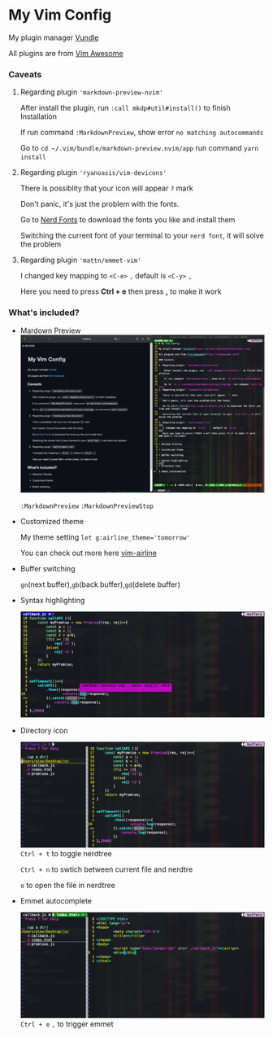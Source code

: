 # My Vim Config


My plugin manager [Vundle](https://github.com/VundleVim/Vundle.vim) 

All plugins are from [Vim Awesome](https://vimawesome.com/)

### Caveats


1. Regarding plugin `'markdown-preview-nvim'`

    After install the plugin, run `:call mkdp#util#install()` to finish Installation

    If run command `:MarkdownPreview`, show error `no matching autocommands`

    Go to `cd ~/.vim/bundle/markdown-preview.nvim/app` run command `yarn install`
2. Regarding plugin `'ryanoasis/vim-devicons'`

   There is possiblity that your icon will appear `?` mark

   Don't panic, it's just the problem with the fonts.

   Go to [Nerd Fonts](https://www.nerdfonts.com/) to download the fonts you like and install them

   Switching the current font of your terminal to your `nerd font`, it will solve the problem

3. Regarding plugin `'mattn/emmet-vim'`
   
   I changed key mapping to `<C-e>` `,` default is `<C-y>` `,`
   
   Here you need to press **Ctrl + e** then press **,** to make it work
### What's included?


* Mardown Preview
    ![image](./markdown-preview.png)
    
    `:MarkdownPreview` `:MarkdownPreviewStop`
* Customized theme

    My theme setting `let g:airline_theme='tomorrow'`
    
    You can check out more here [vim-airline](https://github.com/vim-airline/vim-airline/wiki/Screenshots)

* Buffer switching
    
    `gn`(next buffer),`gb`(back buffer),`gd`(delete buffer)

* Syntax highlighting
    
    ![image](./syntax-highlighting.png)

* Directory icon 

    ![image](./directory.png)
    `Ctrl + t` to toggle nerdtree
    
    `Ctrl + n` to swtich between current file and nerdtre
    
   `o` to open the file in nerdtree
* Emmet autocomplete


    ![image](./emmet.png)
    `Ctrl + e` `,` to trigger emmet








